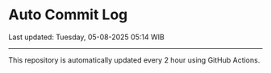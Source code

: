 # Auto Commit Log

Last updated: Tuesday, 05-08-2025 05:14 WIB

---

This repository is automatically updated every 2 hour using GitHub Actions.
